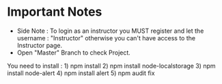 # Important Notes
- Side Note : To login as an instructor you MUST register and let the username : "Instructor" otherwise you can't have access to the Instructor page.
- Open "Master" Branch to check Project.

You need to install : 1) npm install
                      2) npm install node-localstorage
                      3) npm install node-alert
                      4) npm install alert
                      5) npm audit fix
